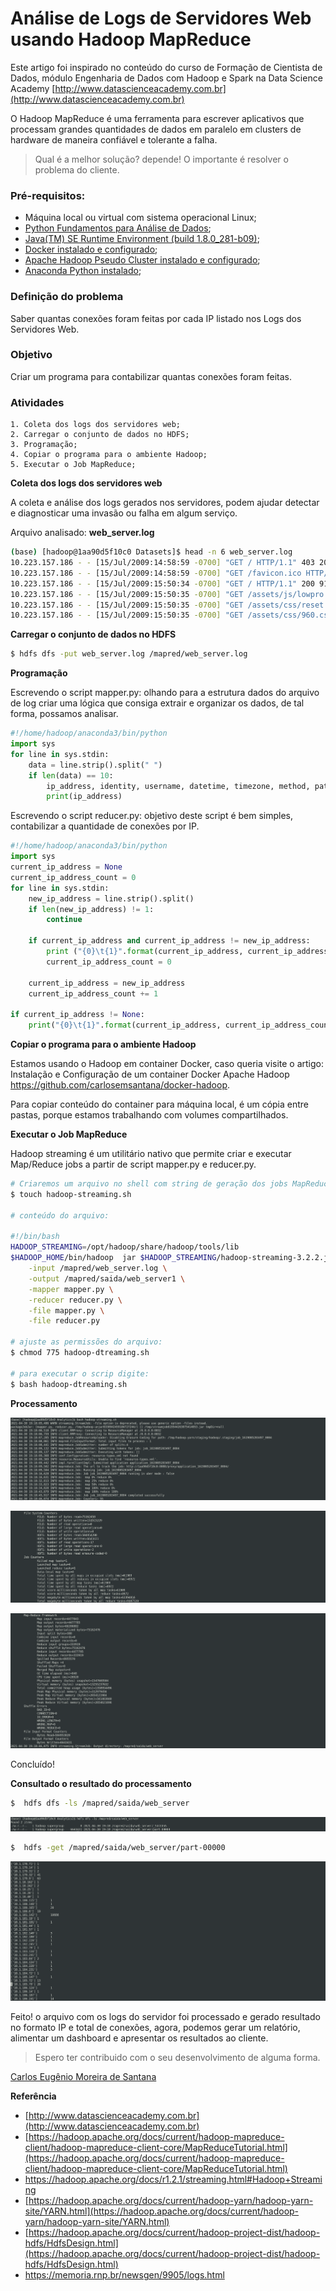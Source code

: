 # Análise de Logs de Servidores Web usando Hadoop MapReduce


Este artigo foi inspirado no conteúdo do curso de Formação de Cientista de Dados, módulo Engenharia de Dados com Hadoop e Spark na Data Science Academy [http://www.datascienceacademy.com.br](http://www.datascienceacademy.com.br) 


O Hadoop MapReduce é uma ferramenta para escrever aplicativos que processam grandes quantidades de dados em paralelo em clusters de hardware de maneira confiável e tolerante a falha. 


>Qual é a melhor solução? depende! O importante é resolver o problema do cliente. 


### Pré-requisitos:  

- Máquina local ou virtual com sistema operacional Linux;
- [Python Fundamentos para Análise de Dados](https://www.datascienceacademy.com.br/course?courseid=python-fundamentos);
- [Java(TM) SE Runtime Environment (build 1.8.0_281-b09)](https://www.java.com/pt-BR/download/ie_manual.jsp?locale=pt_BR);
- [Docker instalado e configurado](https://www.docker.com/get-started); 
- [Apache Hadoop Pseudo Cluster instalado e configurado](https://github.com/carlosemsantana/docker-hadoop);
- [Anaconda Python instalado](https://www.anaconda.com/products/individual#Downloads);


### Definição do problema


Saber quantas conexões foram feitas por cada IP listado nos Logs dos Servidores Web.


### Objetivo
Criar um programa para contabilizar quantas conexões foram feitas.


### Atividades
    1. Coleta dos logs dos servidores web;
    2. Carregar o conjunto de dados no HDFS;
    3. Programação;
    4. Copiar o programa para o ambiente Hadoop;
    5. Executar o Job MapReduce;


**Coleta dos logs dos servidores web**


A coleta e análise dos logs gerados nos servidores, podem ajudar detectar e diagnosticar uma invasão ou falha em algum serviço.


Arquivo analisado: **web_server.log**
~~~bash
(base) [hadoop@1aa90d5f10c0 Datasets]$ head -n 6 web_server.log
10.223.157.186 - - [15/Jul/2009:14:58:59 -0700] "GET / HTTP/1.1" 403 202
10.223.157.186 - - [15/Jul/2009:14:58:59 -0700] "GET /favicon.ico HTTP/1.1" 404 209
10.223.157.186 - - [15/Jul/2009:15:50:34 -0700] "GET / HTTP/1.1" 200 9157
10.223.157.186 - - [15/Jul/2009:15:50:35 -0700] "GET /assets/js/lowpro.js HTTP/1.1" 200 10469
10.223.157.186 - - [15/Jul/2009:15:50:35 -0700] "GET /assets/css/reset.css HTTP/1.1" 200 1014
10.223.157.186 - - [15/Jul/2009:15:50:35 -0700] "GET /assets/css/960.css HTTP/1.1" 200 6206
~~~


**Carregar o conjunto de dados no HDFS**
~~~bash
$ hdfs dfs -put web_server.log /mapred/web_server.log
~~~



**Programação**


Escrevendo o script mapper.py: olhando para a estrutura dados do arquivo de log criar uma lógica que consiga extrair e organizar os dados, de tal forma, possamos analisar. 


~~~python
#!/home/hadoop/anaconda3/bin/python
import sys
for line in sys.stdin:
    data = line.strip().split(" ")
    if len(data) == 10:
        ip_address, identity, username, datetime, timezone, method, path, proto, status, size = data
        print(ip_address)
~~~


Escrevendo o script reducer.py: objetivo deste script é bem simples, contabilizar a quantidade de conexões por IP.


~~~python
#!/home/hadoop/anaconda3/bin/python
import sys
current_ip_address = None
current_ip_address_count = 0
for line in sys.stdin:
    new_ip_address = line.strip().split()
    if len(new_ip_address) != 1:
        continue

    if current_ip_address and current_ip_address != new_ip_address:
        print ("{0}\t{1}".format(current_ip_address, current_ip_address_count))
        current_ip_address_count = 0

    current_ip_address = new_ip_address
    current_ip_address_count += 1

if current_ip_address != None:
    print("{0}\t{1}".format(current_ip_address, current_ip_address_count))
~~~


**Copiar o programa para o ambiente Hadoop**


Estamos usando o Hadoop em container Docker, caso queria visite o artigo: Instalação e Configuração de um container Docker Apache Hadoop <https://github.com/carlosemsantana/docker-hadoop>. 

Para copiar conteúdo do container para máquina local, é um cópia entre pastas, porque estamos trabalhando com volumes compartilhados.


**Executar o Job MapReduce**


Hadoop streaming é um utilitário nativo que permite criar e executar Map/Reduce jobs a partir de script mapper.py e reducer.py.


~~~bash  
# Criaremos um arquivo no shell com string de geração dos jobs MapReduce. 
$ touch hadoop-streaming.sh

# conteúdo do arquivo:

#!/bin/bash
HADOOP_STREAMING=/opt/hadoop/share/hadoop/tools/lib
$HADOOP_HOME/bin/hadoop  jar $HADOOP_STREAMING/hadoop-streaming-3.2.2.jar \
    -input /mapred/web_server.log \
    -output /mapred/saida/web_server1 \
    -mapper mapper.py \
    -reducer reducer.py \
    -file mapper.py \
    -file reducer.py

# ajuste as permissões do arquivo:
$ chmod 775 hadoop-dtreaming.sh

# para executar o scrip digite:
$ bash hadoop-dtreaming.sh

~~~ 


**Processamento**


![](img/resposta1.png)


![](img/resposta2.png)


![](img/resposta3.png)


Concluído! 


**Consultado o resultado do processamento**


~~~bash
$  hdfs dfs -ls /mapred/saida/web_server
~~~


![](img/dados.png)


~~~bash
$  hdfs -get /mapred/saida/web_server/part-00000
~~~


![](img/relatorio.png)


Feito! o arquivo com os logs do servidor foi processado e gerado resultado no formato IP e total de conexões, agora, podemos gerar um relatório, alimentar um dashboard e apresentar os resultados ao cliente.


>Espero ter contribuido com o seu desenvolvimento de alguma forma.


[Carlos Eugênio Moreira de Santana](https://carlosemsantana.github.io/)


**Referência**


- [http://www.datascienceacademy.com.br](http://www.datascienceacademy.com.br)<br>
- [https://hadoop.apache.org/docs/current/hadoop-mapreduce-client/hadoop-mapreduce-client-core/MapReduceTutorial.html](https://hadoop.apache.org/docs/current/hadoop-mapreduce-client/hadoop-mapreduce-client-core/MapReduceTutorial.html)<br>
- <https://hadoop.apache.org/docs/r1.2.1/streaming.html#Hadoop+Streaming><br>
- [https://hadoop.apache.org/docs/current/hadoop-yarn/hadoop-yarn-site/YARN.html](https://hadoop.apache.org/docs/current/hadoop-yarn/hadoop-yarn-site/YARN.html)<br>
- [https://hadoop.apache.org/docs/current/hadoop-project-dist/hadoop-hdfs/HdfsDesign.html](https://hadoop.apache.org/docs/current/hadoop-project-dist/hadoop-hdfs/HdfsDesign.html)<br>
- <https://memoria.rnp.br/newsgen/9905/logs.html>
